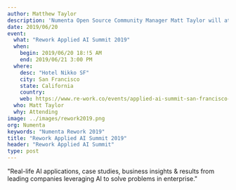 ```yaml
---
author: Matthew Taylor
description: 'Numenta Open Source Community Manager Matt Taylor will attend the 2019 Rework Applied AI Summit in San Francisco, CA.'
date: 2019/06/20
event:
  what: "Rework Applied AI Summit 2019"
  when:
    begin: 2019/06/20 18:!5 AM
    end: 2019/06/21 3:00 PM
  where:
    desc: "Hotel Nikko SF"
    city: San Francisco
    state: California
    country:
    web: https://www.re-work.co/events/applied-ai-summit-san-francisco-2019
  who: Matt Taylor  
  why: Attending
image: ../images/rework2019.png
org: Numenta
keywords: "Numenta Rework 2019"
title: "Rework Applied AI Summit 2019"
header: "Rework Applied AI Summit"
type: post
---
```


"Real-life AI applications, case studies, business insights & results from leading companies leveraging AI to solve problems in enterprise."
